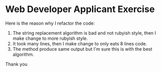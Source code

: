 # Web Developer Applicant Exercise

Here is the reason why I refactor the code:
1. The string replacement algorithm is bad and not rubyish style, then I make change to more rubyish style.
2. It took many lines, then I make change to only eats 8 lines code.
3. The method produce same output but I'm sure this is with the best algorithm.

Thank you
